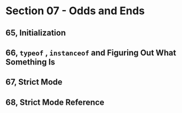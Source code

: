 # Section 07 - Odds and Ends

## 65, Initialization

## 66, `typeof` , `instanceof` and Figuring Out What Something Is

## 67, Strict Mode

## 68, Strict Mode Reference
